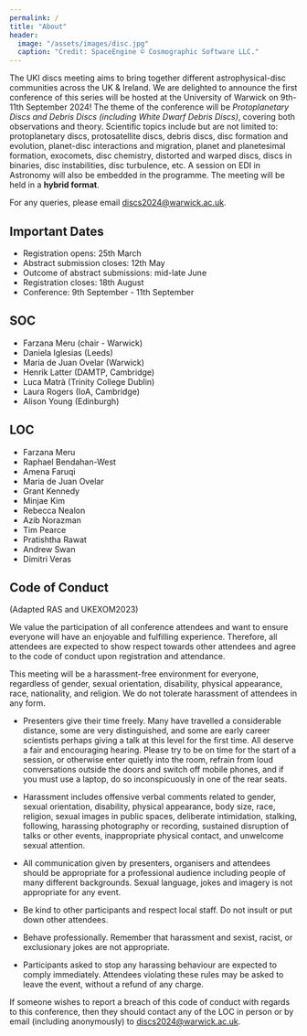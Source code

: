 ```yaml
---
permalink: /
title: "About"
header: 
  image: "/assets/images/disc.jpg"
  caption: "Credit: SpaceEngine © Cosmographic Software LLC."
---
```


The UKI discs meeting aims to bring together different astrophysical-disc communities across the UK & Ireland. We are delighted to announce the first conference of this series will be hosted at the University of Warwick on 9th-11th September 2024! The theme of the conference will be _Protoplanetary Discs and Debris Discs (including White Dwarf Debris Discs)_, covering both observations and theory. Scientific topics include but are not limited to: protoplanetary discs, protosatellite discs, debris discs, disc formation and evolution, planet-disc interactions and migration, planet and planetesimal formation, exocomets, disc chemistry, distorted and warped discs, discs in binaries, disc instabilities, disc turbulence, etc. A session on EDI in Astronomy will also be embedded in the programme. The meeting will be held in a **hybrid format**.

For any queries, please email [discs2024@warwick.ac.uk](mailto:discs2024@warwick.ac.uk).

## Important Dates
- Registration opens: 25th March
- Abstract submission closes: 12th May
- Outcome of abstract submissions: mid-late June
- Registration closes: 18th August
- Conference: 9th September - 11th September

## SOC
- Farzana Meru (chair - Warwick)
- Daniela Iglesias (Leeds)
- Maria de Juan Ovelar (Warwick)
- Henrik Latter (DAMTP, Cambridge)
- Luca Matrà (Trinity College Dublin)
- Laura Rogers (IoA, Cambridge)
- Alison Young (Edinburgh)

## LOC
- Farzana Meru 
- Raphael Bendahan-West
- Amena Faruqi
- Maria de Juan Ovelar
- Grant Kennedy
- Minjae Kim
- Rebecca Nealon
- Azib Norazman
- Tim Pearce
- Pratishtha Rawat
- Andrew Swan
- Dimitri Veras

## Code of Conduct 

(Adapted RAS and UKEXOM2023)

We value the participation of all conference attendees and want to ensure everyone will have an enjoyable and fulfilling experience. Therefore, all attendees are expected to show respect towards other attendees and agree to the code of conduct upon registration and attendance.

This meeting will be a harassment-free environment for everyone, regardless of gender, sexual orientation, disability, physical appearance, race, nationality, and religion. We do not tolerate harassment of attendees in any form.

- Presenters give their time freely. Many have travelled a considerable distance, some are very distinguished, and some are early career scientists perhaps giving a talk at this level for the first time. All deserve a fair and encouraging hearing. Please try to be on time for the start of a session, or otherwise enter quietly into the room, refrain from loud conversations outside the doors and switch off mobile phones, and if you must use a laptop, do so inconspicuously in one of the rear seats.

- Harassment includes offensive verbal comments related to gender, sexual orientation, disability, physical appearance, body size, race, religion, sexual images in public spaces, deliberate intimidation, stalking, following, harassing photography or recording, sustained disruption of talks or other events, inappropriate physical contact, and unwelcome sexual attention.

- All communication given by presenters, organisers and attendees should be appropriate for a professional audience including people of many different backgrounds. Sexual language, jokes and imagery is not appropriate for any event.

- Be kind to other participants and respect local staff. Do not insult or put down other attendees.

- Behave professionally. Remember that harassment and sexist, racist, or exclusionary jokes are not appropriate.

- Participants asked to stop any harassing behaviour are expected to comply immediately. Attendees violating these rules may be asked to leave the event, without a refund of any charge.

If someone wishes to report a breach of this code of conduct with regards to this conference, then they should contact any of the LOC in person or by email (including anonymously) to [discs2024@warwick.ac.uk](mailto:discs2024@warwick.ac.uk).


